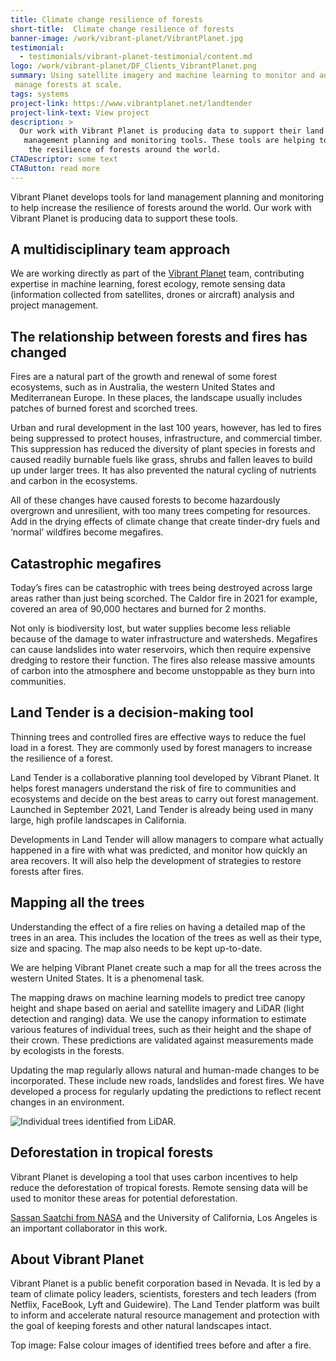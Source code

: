 ```yaml
---
title: Climate change resilience of forests
short-title:  Climate change resilience of forests
banner-image: /work/vibrant-planet/VibrantPlanet.jpg
testimonial:
  - testimonials/vibrant-planet-testimonial/content.md
logo: /work/vibrant-planet/DF_Clients_VibrantPlanet.png
summary: Using satellite imagery and machine learning to monitor and adaptively
 manage forests at scale.
tags: systems
project-link: https://www.vibrantplanet.net/landtender
project-link-text: View project
description: >
  Our work with Vibrant Planet is producing data to support their land
   management planning and monitoring tools. These tools are helping to increase
    the resilience of forests around the world.
CTADescriptor: some text
CTAButton: read more
---
```


Vibrant Planet develops tools for land management planning and monitoring to
help increase the resilience of forests around the world. Our work with Vibrant Planet is producing data to support
 these tools.

<!--more-->

## A multidisciplinary team approach
We are working directly as part of the
 [Vibrant Planet](https://www.vibrantplanet.net/) team, contributing expertise
 in machine learning, forest ecology, remote sensing data (information collected
    from satellites, drones or aircraft) analysis and project management.

## The relationship between forests and fires has changed
Fires are a natural part of the growth and renewal of some forest ecosystems,
such as in Australia, the western United States and Mediterranean Europe. In
these places, the landscape usually includes patches of burned forest and
scorched trees.

Urban and rural development in the last 100 years, however, has led to fires
being suppressed to protect  houses, infrastructure, and commercial timber. This
 suppression has reduced the diversity of plant species in forests and caused
 readily burnable fuels like grass, shrubs and fallen leaves to build up under
 larger trees. It has also prevented the natural cycling of nutrients and carbon
  in the ecosystems.

All of these changes have caused forests to become hazardously overgrown and
unresilient, with too many trees competing for resources. Add in the drying
effects of climate change that create tinder-dry fuels and ‘normal’ wildfires
become megafires.

## Catastrophic megafires

Today’s fires can be catastrophic with trees being destroyed across large areas
rather than just being scorched. The Caldor fire in 2021 for example, covered an
 area of 90,000 hectares and burned for 2 months.

Not only is biodiversity lost, but water supplies become less reliable because
of the damage to water infrastructure and
watersheds. Megafires can cause landslides into water reservoirs, which then
require expensive dredging to restore their function. The fires also release
massive amounts of carbon into the atmosphere and become unstoppable as they
burn into communities.

## Land Tender is a decision-making tool
Thinning trees and controlled fires  are effective ways to reduce the fuel load
in a forest. They are commonly used by forest managers to increase the
resilience of a forest.

Land Tender is a collaborative planning tool developed by Vibrant Planet. It
helps forest managers understand the risk of fire to communities and ecosystems
and decide on the best areas to carry out forest management.  Launched in
September 2021, Land Tender is already being used in many large, high profile
landscapes in California.

Developments in Land Tender will allow managers to compare what actually
happened in a fire with what was predicted, and monitor how quickly an area
recovers. It will also help the development of strategies to restore forests
after fires.

## Mapping all the trees
Understanding the effect of a fire relies on having a detailed map of the trees
in an area. This includes the location of the trees as well as their type, size
and spacing. The map also needs to be kept up-to-date.

We are helping Vibrant Planet create such a map for all the trees across the
western United States. It is a phenomenal task.

The mapping draws on machine learning models to predict tree canopy height and
shape based on aerial and satellite imagery and LiDAR (light detection and
  ranging) data. We use the canopy information to estimate various features of
  individual trees, such as their height and the shape of their crown. These
  predictions are validated against measurements made by ecologists in the
  forests.

Updating the map regularly allows natural and human-made changes to be
incorporated. These include new roads, landslides and forest fires. We have
developed a process for regularly updating the predictions
 to reflect recent changes in an environment.

 ![Individual trees identified from LiDAR.](/work/vibrant-planet/vibrant_trees.gif)

## Deforestation in tropical forests
Vibrant Planet is developing a tool that uses carbon incentives to help reduce
the deforestation of tropical forests. Remote sensing data will be used to
monitor these areas for potential deforestation.

[Sassan Saatchi from NASA](https://science.jpl.nasa.gov/people/Saatchi/) and the
 University of California, Los Angeles is an important collaborator in this work.

## About Vibrant Planet
Vibrant Planet is a public benefit corporation based in Nevada. It is led by a
team of climate policy leaders, scientists, foresters and tech leaders
(from Netflix, FaceBook, Lyft and Guidewire). The Land Tender platform was built
 to inform and accelerate natural resource management and protection with the
 goal of keeping forests and other natural landscapes intact.

 Top image: False colour images of identified trees before and after a fire.

